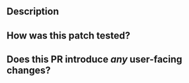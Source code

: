 <!--
Thanks for sending a pull request!  Here are some tips for you:
  1. If this is your first time, please read our contributor guidelines: https://github.com/delta-io/delta/blob/master/CONTRIBUTING.md
  2. If the PR is unfinished, add '[WIP]' in your PR title, e.g., '[WIP] Your PR title ...'.
  3. Be sure to keep the PR description updated to reflect all changes.
  4. Please write your PR title to summarize what this PR proposes.
  5. If possible, provide a concise example to reproduce the issue for a faster review.
  6. If applicable, include the corresponding issue number in the PR title and link it in the body.
-->

## Description

<!--
- Describe what this PR changes.
- Describe why we need the change.
 
If this PR resolves an issue be sure to include "Resolves #XXX" to correctly link and close the issue upon merge.
-->

## How was this patch tested?

<!--
If tests were added, say they were added here. Please make sure to test the changes thoroughly including negative and positive cases if possible.
If the changes were tested in any way other than unit tests, please clarify how you tested step by step (ideally copy and paste-able, so that other reviewers can test and check, and descendants can verify in the future).
If the changes were not tested, please explain why.
-->

## Does this PR introduce _any_ user-facing changes?

<!--
If yes, please clarify the previous behavior and the change this PR proposes - provide the console output, description and/or an example to show the behavior difference if possible.
If possible, please also clarify if this is a user-facing change compared to the released Delta Lake versions or within the unreleased branches such as master.
If no, write 'No'.
-->
